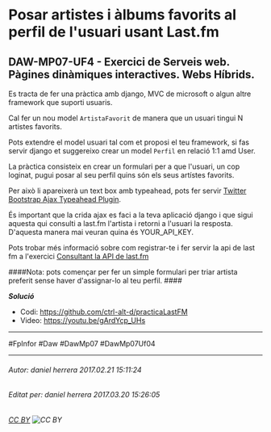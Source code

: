# Posar artistes i àlbums favorits al perfil de l'usuari usant Last.fm
## DAW-MP07-UF4 - Exercici de Serveis web. Pàgines dinàmiques interactives. Webs Híbrids.
Es tracta de fer una pràctica amb django, MVC de microsoft o algun altre framework que suporti usuaris.

Cal fer un nou model `ArtistaFavorit` de manera que un usuari tingui N artistes favorits.

Pots extendre el model usuari tal com et proposi el teu framework, si fas servir django et suggereixo crear un model `Perfil` en relació 1:1 amd User.

La pràctica consisteix en crear un formulari per a que l'usuari, un cop loginat, pugui posar al seu perfil quins són els seus artístes favorits.

Per això li apareixerà un text box amb typeahead, pots fer servir [Twitter Bootstrap Ajax Typeahead Plugin](https://github.com/biggora/bootstrap-ajax-typeahead).

És important que la crida ajax es faci a la teva aplicació django i que sigui aquesta qui consulti a last.fm l'artista i retorni a l'usuari la resposta. D'aquesta manera mai veuran quina és YOUR_API_KEY.

Pots trobar més informació sobre com registrar-te i fer servir la api de last fm a l'exercici [Consultant la API de last.fm
](/activitats/DAW-MP04/DAW-MP04-UF2/consultant-la-api-de-lastfm/readme.md)

####Nota: pots començar per fer un simple formulari per triar artista preferit sense haver d'assignar-lo al teu perfil. ####


***Solució***

* Codi: https://github.com/ctrl-alt-d/practicaLastFM
* Video: https://youtu.be/gArdYcp_UHs

---

#FpInfor #Daw #DawMp07 #DawMp07Uf04

---

###### Autor: daniel herrera 2017.02.21 15:11:24
###### Editat per: daniel herrera 2017.03.20 15:26:05
###### [CC BY](https://creativecommons.org/licenses/by/4.0/) ![CC BY](https://licensebuttons.net/l/by/3.0/80x15.png)
